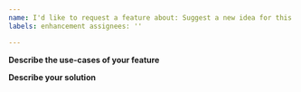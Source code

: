 ```yaml
---
name: I'd like to request a feature about: Suggest a new idea for this plugin. title: ''
labels: enhancement assignees: ''

---
```


**Describe the use-cases of your feature**

<!--A clear and concise description of when you would need that feature.-->

**Describe your solution**

<!--A clear and concise description of what you want to happen. You can also use images in order to show how you want your feature to be implemented.-->
